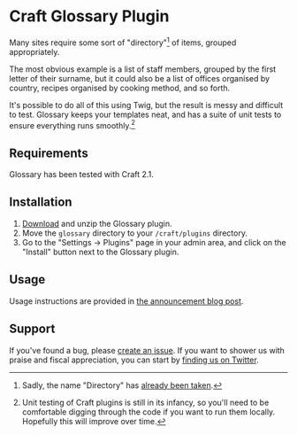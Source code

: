 # Craft Glossary Plugin
Many sites require some sort of "directory"[^directory-name] of items, grouped appropriately.

[^directory-name]: Sadly, the name "Directory" has [already been taken][directory-plugin].

[directory-plugin]: https://dukt.net/craft/directory "Damned squatters"

The most obvious example is a list of staff members, grouped by the first letter of their surname, but it could also be a list of offices organised by country, recipes organised by cooking method, and so forth.

It's possible to do all of this using Twig, but the result is messy and difficult to test. Glossary keeps your templates neat, and has a suite of unit tests to ensure everything runs smoothly.[^unit-tests]

[^unit-tests]: Unit testing of Craft plugins is still in its infancy, so you'll need to be comfortable digging through the code if you want to run them locally. Hopefully this will improve over time.

## Requirements
Glossary has been tested with Craft 2.1.

## Installation
1. [Download][github-download] and unzip the Glossary plugin.
2. Move the `glossary` directory to your `/craft/plugins` directory.
3. Go to the "Settings &rarr; Plugins" page in your admin area, and click on the "Install" button next to the Glossary plugin.

[github-download]: https://github.com/experience/glossary.craft/archive/master.zip "Download the latest ZIP"

## Usage
Usage instructions are provided in [the announcement blog post][announcement].

[announcement]: https://experiencehq.net/blog/glossary-craft-plugin

## Support
If you've found a bug, please [create an issue][github-issue]. If you want to shower us with praise and fiscal appreciation, you can start by [finding us on Twitter][experience-twitter].

[github-issue]: https://github.com/experience/glossary.craft/issues/new "File a bug report"
[experience-twitter]: https://twitter.com/exphq/ "The appropriate channel for mad props"
